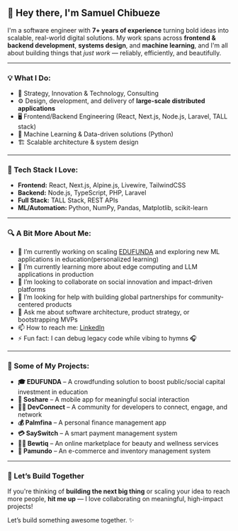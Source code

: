 ## 👋 Hey there, I'm Samuel Chibueze

I'm a software engineer with **7+ years of experience** turning bold ideas into scalable, real-world digital solutions. My work spans across **frontend & backend development**, **systems design**, and **machine learning**, and I'm all about building things that *just work* — reliably, efficiently, and beautifully.

---

### 💡 What I Do:
- 🧠 Strategy, Innovation & Technology, Consulting
- ⚙️ Design, development, and delivery of **large-scale distributed applications**
- 🖥️ Frontend/Backend Engineering (React, Next.js, Node.js, Laravel, TALL stack)
- 🧪 Machine Learning & Data-driven solutions (Python)
- 🏗️ Scalable architecture & system design

---

### 🧰 Tech Stack I Love:
- **Frontend:** React, Next.js, Alpine.js, Livewire, TailwindCSS  
- **Backend:** Node.js, TypeScript, PHP, Laravel  
- **Full Stack:** TALL Stack, REST APIs  
- **ML/Automation:** Python, NumPy, Pandas, Matplotlib, scikit-learn  

---

### 🔍 A Bit More About Me:
- 🔭 I’m currently working on scaling [EDUFUNDA](#) and exploring new ML applications in education(personalized learning)
- 🌱 I’m currently learning more about edge computing and LLM applications in production  
- 👯 I’m looking to collaborate on social innovation and impact-driven platforms  
- 🤔 I’m looking for help with building global partnerships for community-centered products  
- 💬 Ask me about software architecture, product strategy, or bootstrapping MVPs  
- 📫 How to reach me: [LinkedIn](https://linkedin.com/in/se)  
- ⚡ Fun fact: I can debug legacy code while vibing to hymns 🎧

---

### 🚀 Some of My Projects:
 
- **🎓 EDUFUNDA** – A crowdfunding solution to boost public/social capital investment in education  
- **📱 Soshare** – A mobile app for meaningful social interaction  
- **👨‍💻 DevConnect** – A community for developers to connect, engage, and network  
- **💰 Palmfina** – A personal finance management app  
- **💳 SaySwitch** – A smart payment management system
- **💇‍♀️ Bewtiq** – An online marketplace for beauty and wellness services  
- **🛒 Pamundo** – An e-commerce and inventory management system   

---

### 🤝 Let’s Build Together
If you're thinking of **building the next big thing** or scaling your idea to reach more people, **hit me up** — I love collaborating on meaningful, high-impact projects!

Let’s build something awesome together. ✨
